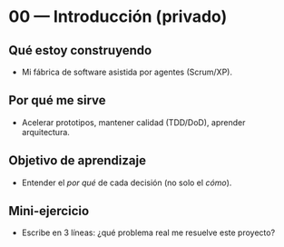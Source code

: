 # 00 — Introducción (privado)

## Qué estoy construyendo
- Mi fábrica de software asistida por agentes (Scrum/XP).

## Por qué me sirve
- Acelerar prototipos, mantener calidad (TDD/DoD), aprender arquitectura.

## Objetivo de aprendizaje
- Entender el *por qué* de cada decisión (no solo el *cómo*).

## Mini-ejercicio
- Escribe en 3 líneas: ¿qué problema real me resuelve este proyecto?
